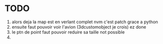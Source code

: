 # TODO

1.  alors deja la map est en verlant complet    nvm c'est patch grace a python
3. ensuite faut pouvoir voir l'avion (3dcustomobject je crois)  ez done 
4. le ptn de point faut pouvoir reduire sa taille   not possible 
5. 
